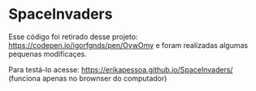 # SpaceInvaders

Esse código foi retirado desse projeto: https://codepen.io/igorfgnds/pen/OywOmy
e foram realizadas algumas pequenas modificaçes.

Para testá-lo acesse: https://erikapessoa.github.io/SpaceInvaders/ (funciona apenas no brownser do computador)
